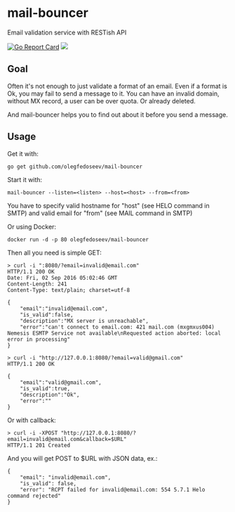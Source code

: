 # mail-bouncer

Email validation service with RESTish API

[![Go Report Card](https://goreportcard.com/badge/github.com/olegfedoseev/mail-bouncer)](https://goreportcard.com/report/github.com/olegfedoseev/mail-bouncer)
[![](https://images.microbadger.com/badges/image/olegfedoseev/mail-bouncer.svg)](http://microbadger.com/images/olegfedoseev/mail-bouncer "Get your own image badge on microbadger.com")

## Goal

Often it's not enough to just validate a format of an email.
Even if a format is Ok, you may fail to send a message to it.
You can have an invalid domain, without MX record, a user can be over quota. Or already deleted.

And mail-bouncer helps you to find out about it before you send a message.

## Usage
Get it with:

	go get github.com/olegfedoseev/mail-bouncer

Start it with:

	mail-bouncer --listen=<listen> --host=<host> --from=<from>

You have to specify valid hostname for "host" (see HELO command in SMTP) and valid email for "from" (see MAIL command in SMTP)

Or using Docker:

	docker run -d -p 80 olegfedoseev/mail-bouncer

Then all you need is simple GET:

	> curl -i ":8080/?email=invalid@email.com"                                                                                                   HTTP/1.1 200 OK
	Date: Fri, 02 Sep 2016 05:02:46 GMT
	Content-Length: 241
	Content-Type: text/plain; charset=utf-8

	{
		"email":"invalid@email.com",
		"is_valid":false,
		"description":"MX server is unreachable",
		"error":"can't connect to email.com: 421 mail.com (mxgmxus004) Nemesis ESMTP Service not available\nRequested action aborted: local error in processing"
	}

	> curl -i "http://127.0.0.1:8080/?email=valid@gmail.com"
	HTTP/1.1 200 OK

	{
		"email":"valid@gmail.com",
		"is_valid":true,
		"description":"Ok",
		"error":""
	}

Or with callback:

	> curl -i -XPOST "http://127.0.0.1:8080/?email=invalid@email.com&callback=$URL"
	HTTP/1.1 201 Created

And you will get POST to $URL with JSON data, ex.:

	{
		"email": "invalid@email.com",
		"is_valid": false,
		"error": "RCPT failed for invalid@email.com: 554 5.7.1 Helo command rejected"
	}
